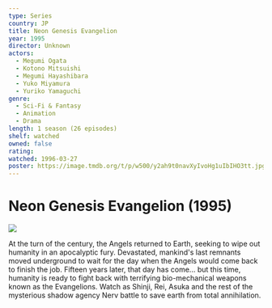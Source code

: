 ```yaml
---
type: Series
country: JP
title: Neon Genesis Evangelion
year: 1995
director: Unknown
actors:
  - Megumi Ogata
  - Kotono Mitsuishi
  - Megumi Hayashibara
  - Yuko Miyamura
  - Yuriko Yamaguchi
genre:
  - Sci-Fi & Fantasy
  - Animation
  - Drama
length: 1 season (26 episodes)
shelf: watched
owned: false
rating:
watched: 1996-03-27
poster: https://image.tmdb.org/t/p/w500/y2ah9t0navXyIvoHg1uIbIHO3tt.jpg
---
```


# Neon Genesis Evangelion (1995)

![](https://image.tmdb.org/t/p/w500/y2ah9t0navXyIvoHg1uIbIHO3tt.jpg)

At the turn of the century, the Angels returned to Earth, seeking to wipe out humanity in an apocalyptic fury. Devastated, mankind's last remnants moved underground to wait for the day when the Angels would come back to finish the job. Fifteen years later, that day has come... but this time, humanity is ready to fight back with terrifying bio-mechanical weapons known as the Evangelions. Watch as Shinji, Rei, Asuka and the rest of the mysterious shadow agency Nerv battle to save earth from total annihilation.